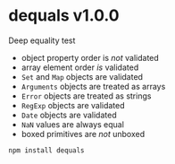 # dequals v1.0.0

Deep equality test

- object property order is *not* validated
- array element order *is* validated
- `Set` and `Map` objects are validated
- `Arguments` objects are treated as arrays
- `Error` objects are treated as strings
- `RegExp` objects are validated
- `Date` objects are validated
- `NaN` values are always equal
- boxed primitives are *not* unboxed

```
npm install dequals
```


